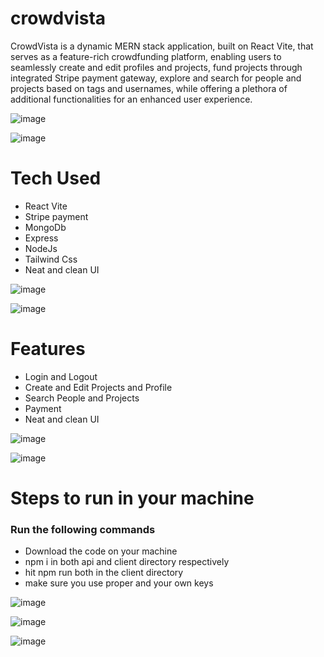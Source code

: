 # crowdvista

CrowdVista is a dynamic MERN stack application, built on React Vite, that serves as a feature-rich crowdfunding platform, enabling users to seamlessly create and edit profiles and projects, fund projects through integrated Stripe payment gateway, explore and search for people and projects based on tags and usernames, while offering a plethora of additional functionalities for an enhanced user experience.

![image](https://github.com/Aseem5047/crowdvista/assets/80787027/d0318562-1f43-408a-a965-f673cd443736)

![image](https://github.com/Aseem5047/crowdvista/assets/80787027/b9814e1a-b8b8-4dfd-a583-b46c305cf9f4)

# Tech Used
  * React Vite
  * Stripe payment
  * MongoDb
  * Express
  * NodeJs
  * Tailwind Css
  * Neat and clean UI

![image](https://github.com/Aseem5047/crowdvista/assets/80787027/d799b8a1-7898-48ea-af89-917f56b142fe)

![image](https://github.com/Aseem5047/crowdvista/assets/80787027/7cbb2ffd-be90-4b45-abff-346d6ee54ee7)

# Features
  * Login and Logout
  * Create and Edit Projects and Profile
  * Search People and Projects
  * Payment
  * Neat and clean UI

![image](https://github.com/Aseem5047/crowdvista/assets/80787027/934204bf-40b9-4ce1-93ea-b729907cbec1)

![image](https://github.com/Aseem5047/crowdvista/assets/80787027/fd509eab-2844-4299-90ff-8d462820ff26)

# Steps to run in your machine
### Run the following commands
  * Download the code on your machine
  * npm i in both api and client directory respectively
  * hit npm run both in the client directory 
  * make sure you use proper and your own keys 

![image](https://github.com/Aseem5047/crowdvista/assets/80787027/b7a846dd-2e1e-4d26-b6ac-2e645ef14ebf)

![image](https://github.com/Aseem5047/crowdvista/assets/80787027/1e376dcf-6883-4c7c-8f54-dfb0e86c1d3c)

![image](https://github.com/Aseem5047/crowdvista/assets/80787027/daac2bce-20c8-41a5-956a-3e6051ee8bf1)








